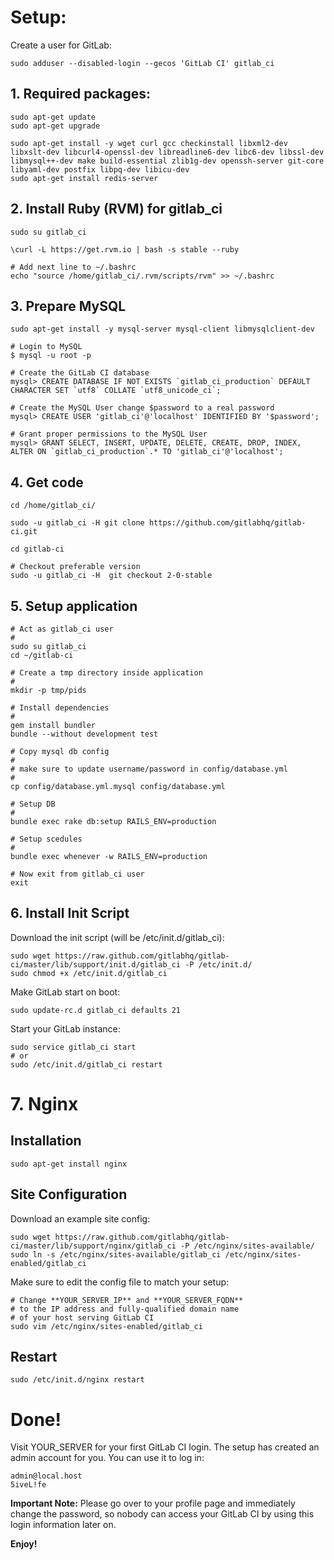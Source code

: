 # Setup: 

Create a user for GitLab:

    sudo adduser --disabled-login --gecos 'GitLab CI' gitlab_ci


## 1. Required packages:

    sudo apt-get update
    sudo apt-get upgrade

    sudo apt-get install -y wget curl gcc checkinstall libxml2-dev libxslt-dev libcurl4-openssl-dev libreadline6-dev libc6-dev libssl-dev libmysql++-dev make build-essential zlib1g-dev openssh-server git-core libyaml-dev postfix libpq-dev libicu-dev
    sudo apt-get install redis-server 

## 2. Install Ruby (RVM) for gitlab_ci

    sudo su gitlab_ci

    \curl -L https://get.rvm.io | bash -s stable --ruby

    # Add next line to ~/.bashrc
    echo "source /home/gitlab_ci/.rvm/scripts/rvm" >> ~/.bashrc


## 3. Prepare MySQL

    sudo apt-get install -y mysql-server mysql-client libmysqlclient-dev

    # Login to MySQL
    $ mysql -u root -p

    # Create the GitLab CI database
    mysql> CREATE DATABASE IF NOT EXISTS `gitlab_ci_production` DEFAULT CHARACTER SET `utf8` COLLATE `utf8_unicode_ci`;

    # Create the MySQL User change $password to a real password
    mysql> CREATE USER 'gitlab_ci'@'localhost' IDENTIFIED BY '$password';

    # Grant proper permissions to the MySQL User
    mysql> GRANT SELECT, INSERT, UPDATE, DELETE, CREATE, DROP, INDEX, ALTER ON `gitlab_ci_production`.* TO 'gitlab_ci'@'localhost';

## 4. Get code 

    cd /home/gitlab_ci/

    sudo -u gitlab_ci -H git clone https://github.com/gitlabhq/gitlab-ci.git

    cd gitlab-ci

    # Checkout preferable version
    sudo -u gitlab_ci -H  git checkout 2-0-stable

## 5. Setup application

    # Act as gitlab_ci user
    #
    sudo su gitlab_ci
    cd ~/gitlab-ci

    # Create a tmp directory inside application
    #
    mkdir -p tmp/pids

    # Install dependencies
    #
    gem install bundler
    bundle --without development test

    # Copy mysql db config
    #
    # make sure to update username/password in config/database.yml
    #
    cp config/database.yml.mysql config/database.yml

    # Setup DB
    #
    bundle exec rake db:setup RAILS_ENV=production

    # Setup scedules 
    #
    bundle exec whenever -w RAILS_ENV=production
   
    # Now exit from gitlab_ci user
    exit


## 6. Install Init Script

Download the init script (will be /etc/init.d/gitlab_ci):

    sudo wget https://raw.github.com/gitlabhq/gitlab-ci/master/lib/support/init.d/gitlab_ci -P /etc/init.d/
    sudo chmod +x /etc/init.d/gitlab_ci

Make GitLab start on boot:

    sudo update-rc.d gitlab_ci defaults 21


Start your GitLab instance:

    sudo service gitlab_ci start
    # or
    sudo /etc/init.d/gitlab_ci restart


# 7. Nginx


## Installation
    sudo apt-get install nginx

## Site Configuration

Download an example site config:

    sudo wget https://raw.github.com/gitlabhq/gitlab-ci/master/lib/support/nginx/gitlab_ci -P /etc/nginx/sites-available/
    sudo ln -s /etc/nginx/sites-available/gitlab_ci /etc/nginx/sites-enabled/gitlab_ci

Make sure to edit the config file to match your setup:

    # Change **YOUR_SERVER_IP** and **YOUR_SERVER_FQDN**
    # to the IP address and fully-qualified domain name
    # of your host serving GitLab CI
    sudo vim /etc/nginx/sites-enabled/gitlab_ci

## Restart

    sudo /etc/init.d/nginx restart


# Done!


Visit YOUR_SERVER for your first GitLab CI login.
The setup has created an admin account for you. You can use it to log in:

    admin@local.host
    5iveL!fe

**Important Note:**
Please go over to your profile page and immediately change the password, so
nobody can access your GitLab CI by using this login information later on.

**Enjoy!**
